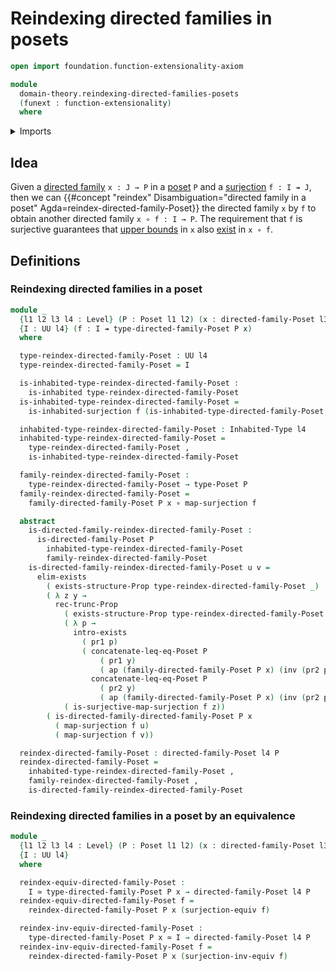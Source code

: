 # Reindexing directed families in posets

```agda
open import foundation.function-extensionality-axiom

module
  domain-theory.reindexing-directed-families-posets
  (funext : function-extensionality)
  where
```

<details><summary>Imports</summary>

```agda
open import domain-theory.directed-families-posets funext

open import foundation.action-on-identifications-functions
open import foundation.cartesian-product-types funext
open import foundation.conjunction funext
open import foundation.dependent-pair-types
open import foundation.equivalences funext
open import foundation.existential-quantification funext
open import foundation.function-types funext
open import foundation.identity-types funext
open import foundation.inhabited-types funext
open import foundation.propositional-truncations funext
open import foundation.propositions funext
open import foundation.surjective-maps funext
open import foundation.universal-quantification funext
open import foundation.universe-levels

open import order-theory.order-preserving-maps-posets funext
open import order-theory.posets funext
```

</details>

## Idea

Given a [directed family](domain-theory.directed-families-posets.md) `x : J → P`
in a [poset](order-theory.posets.md) `P` and a
[surjection](foundation.surjective-maps.md) `f : I ↠ J`, then we can
{{#concept "reindex" Disambiguation="directed family in a poset" Agda=reindex-directed-family-Poset}}
the directed family `x` by `f` to obtain another directed family
`x ∘ f : I → P`. The requirement that `f` is surjective guarantees that
[upper bounds](order-theory.upper-bounds-posets.md) in `x` also
[exist](foundation.existential-quantification.md) in `x ∘ f`.

## Definitions

### Reindexing directed families in a poset

```agda
module _
  {l1 l2 l3 l4 : Level} (P : Poset l1 l2) (x : directed-family-Poset l3 P)
  {I : UU l4} (f : I ↠ type-directed-family-Poset P x)
  where

  type-reindex-directed-family-Poset : UU l4
  type-reindex-directed-family-Poset = I

  is-inhabited-type-reindex-directed-family-Poset :
    is-inhabited type-reindex-directed-family-Poset
  is-inhabited-type-reindex-directed-family-Poset =
    is-inhabited-surjection f (is-inhabited-type-directed-family-Poset P x)

  inhabited-type-reindex-directed-family-Poset : Inhabited-Type l4
  inhabited-type-reindex-directed-family-Poset =
    type-reindex-directed-family-Poset ,
    is-inhabited-type-reindex-directed-family-Poset

  family-reindex-directed-family-Poset :
    type-reindex-directed-family-Poset → type-Poset P
  family-reindex-directed-family-Poset =
    family-directed-family-Poset P x ∘ map-surjection f

  abstract
    is-directed-family-reindex-directed-family-Poset :
      is-directed-family-Poset P
        inhabited-type-reindex-directed-family-Poset
        family-reindex-directed-family-Poset
    is-directed-family-reindex-directed-family-Poset u v =
      elim-exists
        ( exists-structure-Prop type-reindex-directed-family-Poset _)
        ( λ z y →
          rec-trunc-Prop
            ( exists-structure-Prop type-reindex-directed-family-Poset _)
            ( λ p →
              intro-exists
                ( pr1 p)
                ( concatenate-leq-eq-Poset P
                    ( pr1 y)
                    ( ap (family-directed-family-Poset P x) (inv (pr2 p))) ,
                  concatenate-leq-eq-Poset P
                    ( pr2 y)
                    ( ap (family-directed-family-Poset P x) (inv (pr2 p)))))
            ( is-surjective-map-surjection f z))
        ( is-directed-family-directed-family-Poset P x
          ( map-surjection f u)
          ( map-surjection f v))

  reindex-directed-family-Poset : directed-family-Poset l4 P
  reindex-directed-family-Poset =
    inhabited-type-reindex-directed-family-Poset ,
    family-reindex-directed-family-Poset ,
    is-directed-family-reindex-directed-family-Poset
```

### Reindexing directed families in a poset by an equivalence

```agda
module _
  {l1 l2 l3 l4 : Level} (P : Poset l1 l2) (x : directed-family-Poset l3 P)
  {I : UU l4}
  where

  reindex-equiv-directed-family-Poset :
    I ≃ type-directed-family-Poset P x → directed-family-Poset l4 P
  reindex-equiv-directed-family-Poset f =
    reindex-directed-family-Poset P x (surjection-equiv f)

  reindex-inv-equiv-directed-family-Poset :
    type-directed-family-Poset P x ≃ I → directed-family-Poset l4 P
  reindex-inv-equiv-directed-family-Poset f =
    reindex-directed-family-Poset P x (surjection-inv-equiv f)
```
